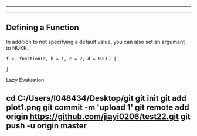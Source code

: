 
-------------------


-------------------
Defining a Function
-------------------

In addition to not specifying a default value, you can also set an argument to NUKK.

	f <- function(a, b = 1, c = 2, d = NULL) {
		
	}

Lazy Evaluation

cd C:/Users/I048434/Desktop/git
git init
git add plot1.png
git commit -m 'upload 1'
git remote add origin https://github.com/jiayi0206/test22.git
git push -u origin master
---------------
